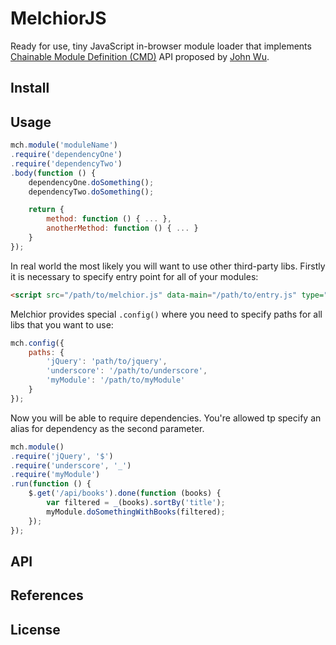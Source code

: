 # MelchiorJS

Ready for use, tiny JavaScript in-browser module loader that implements [Chainable Module Definition (CMD)](https://github.com/tjwudi/wd.js/wiki/module-loader) API proposed by [John Wu](https://github.com/tjwudi).

## Install

## Usage

```javascript
mch.module('moduleName')
.require('dependencyOne')
.require('dependencyTwo')
.body(function () {
	dependencyOne.doSomething();
	dependencyTwo.doSomething();

	return {
		method: function () { ... },
		anotherMethod: function () { ... }
	}
});
```

In real world the most likely you will want to use other third-party libs. Firstly it is necessary to specify entry point for all of your modules:

```html
<script src="/path/to/melchior.js" data-main="/path/to/entry.js" type="text/javascript"></script>
```

Melchior provides special ``.config()`` where you need to specify paths for all libs that you want to use:

```javascript
mch.config({
	paths: {
		'jQuery': 'path/to/jquery',
		'underscore': '/path/to/underscore',
		'myModule': '/path/to/myModule'
	}
});
```

Now you will be able to require dependencies. You're allowed tp specify an alias for dependency as the second parameter.

```javascript
mch.module()
.require('jQuery', '$')
.require('underscore', '_')
.require('myModule')
.run(function () {
	$.get('/api/books').done(function (books) {
		var filtered = _(books).sortBy('title');
		myModule.doSomethingWithBooks(filtered);
	});
});
```

## API

## References

## License
